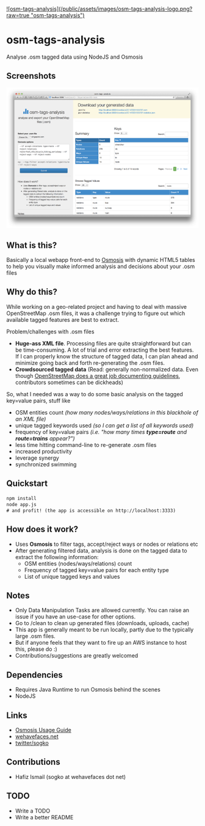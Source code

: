 [![osm-tags-analysis](/public/assets/images/osm-tags-analysis-logo.png?
raw=true "osm-tags-analysis")](https://github.com/sogko/osm-tags-analysis)

osm-tags-analysis
=================

Analyse .osm tagged data using NodeJS and Osmosis

## Screenshots
[![Dayummmm look at dat screenshot](/public/assets/images/osm-tags-analysis-screenshot.png?raw=true "Dayummmm look at dat screenshot")](https://github.com/sogko/osm-tags-analysis/blob/master/public/assets/images/osm-tags-analysis-screenshot.png)

## What is this?
Basically a local webapp front-end to [Osmosis](https://github.com/openstreetmap/osmosis) with dynamic HTML5 tables to help you visually make informed analysis and decisions about your .osm files

## Why do this?
While working on a geo-related project and having to deal with massive OpenStreetMap .osm files, it was a challenge trying to figure out which available tagged features are best to extract.

Problem/challenges with .osm files

* **Huge-ass XML file**. Processing files are quite straightforward but can be time-consuming. A lot of trial and error extracting the best features. If I can properly know the structure of tagged data, I can plan ahead and minimize going back and forth re-generating the .osm files.
* **Crowdsourced tagged data** (Read: generally non-normalized data. Even though [OpenStreetMap does a great job documenting guidelines](http://wiki.openstreetmap.org), contributors sometimes can be dickheads) 

So, what I needed was a way to do some basic analysis on the tagged key=value pairs, stuff like

* OSM entities count *(how many nodes/ways/relations in this blackhole of an XML file)*
* unique tagged keywords used *(so I can get a list of all keywords used)*
* frequency of key=value pairs *(i.e. "how many times **type=route** and **route=trains** appear?")*
* less time hitting command-line to re-generate .osm files 
* increased productivity
* leverage synergy
* synchronized swimming

## Quickstart
	npm install
	node app.js
	# and profit! (the app is accessible on http://localhost:3333)
  

## How does it work?
* Uses **Osmosis** to filter tags, accept/reject ways or nodes or relations etc
* After generating filtered data, analysis is done on the tagged data to extract the following information:
  * OSM entities (nodes/ways/relations) count
  * Frequency of tagged key=value pairs for each entity type
  * List of unique tagged keys and values

## Notes
* Only Data Manipulation Tasks are allowed currently. You can raise an issue if you have an use-case for other options.
* Go to /clean to clean up generated files (downloads, uploads, cache)
* This app is generally meant to be run locally, partly due to the typically large .osm files.
* But if anyone feels that they want to fire up an AWS instance to host this, please do :)
* Contributions/suggestions are greatly welcomed

## Dependencies
* Requires Java Runtime to run Osmosis behind the scenes
* NodeJS


## Links
* [Osmosis Usage Guide](https://wiki.openstreetmap.org/wiki/Osmosis/Detailed_Usage#Data_Manipulation_Tasks)
* [wehavefaces.net](http://wehavefaces.net)
* [twitter/sogko](http://twitter.com/sogko)

## Contributions
* Hafiz Ismail (sogko at wehavefaces dot net)

## TODO
* Write a TODO
* Write a better README
